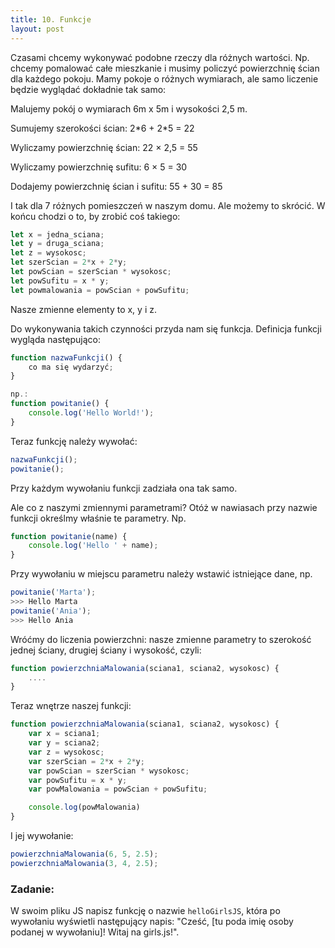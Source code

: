 ```yaml
---
title: 10. Funkcje
layout: post
---
```


Czasami chcemy wykonywać podobne rzeczy dla różnych wartości. Np. chcemy pomalować całe mieszkanie i musimy policzyć powierzchnię ścian dla każdego pokoju. Mamy pokoje o różnych wymiarach, ale samo liczenie będzie wyglądać dokładnie tak samo:

Malujemy pokój o wymiarach 6m x 5m i wysokości 2,5 m.

Sumujemy szerokości ścian: 2\*6 + 2\*5 = 22

Wyliczamy powierzchnię ścian: 22 × 2,5 = 55

Wyliczamy powierzchnię sufitu: 6 × 5 = 30

Dodajemy powierzchnię ścian i sufitu: 55 + 30 = 85

I tak dla 7 różnych pomieszczeń w naszym domu. Ale możemy to skrócić. W końcu chodzi o to, by zrobić coś takiego:

```js
let x = jedna_sciana;
let y = druga_sciana;
let z = wysokosc;
let szerScian = 2*x + 2*y;
let powScian = szerScian * wysokosc;
let powSufitu = x * y;
let powmalowania = powScian + powSufitu;
```

Nasze zmienne elementy to x, y i z.

Do wykonywania takich czynności przyda nam się funkcja. Definicja funkcji wygląda następująco:

```js
function nazwaFunkcji() {
    co ma się wydarzyć;
}

np.:
function powitanie() {
    console.log('Hello World!');
}
```

Teraz funkcję należy wywołać:

```js
nazwaFunkcji();
powitanie();
```

Przy każdym wywołaniu funkcji zadziała ona tak samo.

Ale co z naszymi zmiennymi parametrami? Otóż w nawiasach przy nazwie funkcji określmy właśnie te parametry. Np.

```js
function powitanie(name) {
    console.log('Hello ' + name);
}
```

Przy wywołaniu w miejscu parametru należy wstawić istniejące dane, np.

```js
powitanie('Marta');
>>> Hello Marta
powitanie('Ania');
>>> Hello Ania
```

Wróćmy do liczenia powierzchni: nasze zmienne parametry to szerokość jednej ściany, drugiej ściany i wysokość, czyli:

```js
function powierzchniaMalowania(sciana1, sciana2, wysokosc) {
    ....
}
```

Teraz wnętrze naszej funkcji:

```js
function powierzchniaMalowania(sciana1, sciana2, wysokosc) {
    var x = sciana1;
    var y = sciana2;
    var z = wysokosc;
    var szerScian = 2*x + 2*y;
    var powScian = szerScian * wysokosc;    
    var powSufitu = x * y;
    var powMalowania = powScian + powSufitu;

    console.log(powMalowania)
}
```

I jej wywołanie:

```js
powierzchniaMalowania(6, 5, 2.5);
powierzchniaMalowania(3, 4, 2.5);
```

### Zadanie:

W swoim pliku JS napisz funkcję o nazwie `helloGirlsJS`, która po wywołaniu wyświetli następujący napis: "Cześć, \[tu poda imię osoby podanej w wywołaniu\]! Witaj na girls.js!".

